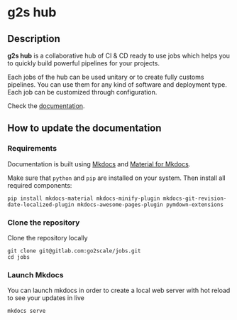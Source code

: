 # g2s hub

## Description

**g2s hub** is a collaborative hub of CI & CD
ready to use jobs which helps you to quickly build powerful pipelines for your
projects.

Each jobs of the hub can be used unitary or to create fully customs pipelines.
You can use them for any kind of software and deployment type. Each job can be
customized through configuration.

Check the [documentation](https://hub.go2scale.io).

## How to update the documentation

### Requirements

Documentation is built using [Mkdocs](https://www.mkdocs.org) and [Material for
Mkdocs](https://squidfunk.github.io/mkdocs-material/).

Make sure that `python` and `pip` are installed on your system. Then install
all required components:

```shell
pip install mkdocs-material mkdocs-minify-plugin mkdocs-git-revision-date-localized-plugin mkdocs-awesome-pages-plugin pymdown-extensions
```

### Clone the repository

Clone the repository locally

```shell
git clone git@gitlab.com:go2scale/jobs.git
cd jobs
```

### Launch Mkdocs

You can launch mkdocs in order to create a local web server with hot reload to
see your updates in live

```shell
mkdocs serve
```
